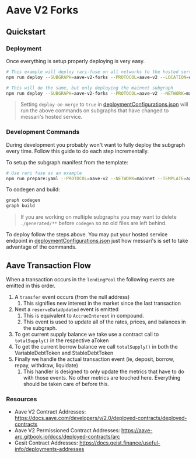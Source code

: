 # Aave V2 Forks

## Quickstart

### Deployment

Once everything is setup properly deploying is very easy.

```bash
# This example will deploy rari-fuse on all networks to the hosted service under "dmelotik" in deploymentConfigurations.json
npm run deploy --SUBGRAPH=aave-v2-forks --PROTOCOL=aave-v2 --LOCATION=dmelotik

# This will do the same, but only deploying the mainnet subgraph
npm run deploy --SUBGRAPH=aave-v2-forks --PROTOCOL=aave-v2 --NETWORK=mainnet --LOCATION=dmelotik
```

> Setting `deploy-on-merge` to `true` in [deploymentConfigurations.json](../../deployment/deploymentConfigurations.json) will run the above commands on subgraphs that have changed to messari's hosted service.

### Development Commands

During development you probably won't want to fully deploy the subgraph every time. Follow this guide to do each step incrementally.

To setup the subgraph manifest from the template:

```bash
# Use rari fuse as an example
npm run prepare:yaml --PROTOCOL=aave-v2 --NETWORK=mainnet --TEMPLATE=aave.v2.template.yaml
```

To codegen and build:

```bash
graph codegen
graph build
```

> If you are working on multiple subgraphs you may want to delete `./generated/**` before `codegen` so no old files are left behind.

To deploy follow the steps above. You may put your hosted service endpoint in [deploymentConfigurations.json](../../deployment/deploymentConfigurations.json) just how messari's is set to take advantage of the commands.

## Aave Transaction Flow

When a transaction occurs in the `lendingPool` the following events are emitted in this order.

1. A `transfer` event occurs (from the null address)
   1. This signifies new interest in the market since the last transaction
2. Next a `reserveDataUpdated` event is emitted
   1. This is equivalent to `AccrueInterest` in compound.
   2. This event is used to update all of the rates, prices, and balances in the subgraph.
3. To get current supply balance we take use a contract call to `totalSupply()` in the respective aToken
4. To get the current borrow balance we call `totalSupply()` in both the VariableDebtToken and StableDebtToken
5. Finally we handle the actual transaction event (ie, deposit, borrow, repay, withdraw, liquidate)
   1. This handler is designed to only update the metrics that have to do with those events. No other metrics are touched here. Everything should be taken care of before this.

### Resources

- Aave V2 Contract Addresses: https://docs.aave.com/developers/v/2.0/deployed-contracts/deployed-contracts
- Aave V2 Permissioned Contract Addresses: https://aave-arc.gitbook.io/docs/deployed-contracts/arc
- Gesit Contract Addresses: https://docs.geist.finance/useful-info/deployments-addresses
